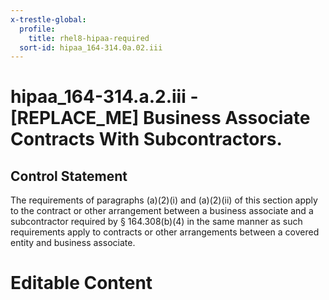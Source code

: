 ```yaml
---
x-trestle-global:
  profile:
    title: rhel8-hipaa-required
  sort-id: hipaa_164-314.0a.02.iii
---
```


# hipaa_164-314.a.2.iii - \[REPLACE_ME\] Business Associate Contracts With Subcontractors.

## Control Statement

The requirements of paragraphs (a)(2)(i) and (a)(2)(ii) of this section apply to the contract or other
arrangement between a business associate and a subcontractor required by § 164.308(b)(4) in the same manner
as such requirements apply to contracts or other arrangements between a covered entity and business
associate.

# Editable Content

<!-- Make additions and edits below -->
<!-- The above represents the contents of the control as received by the profile, prior to additions. -->
<!-- If the profile makes additions to the control, they will appear below. -->
<!-- The above markdown may not be edited but you may edit the content below, and/or introduce new additions to be made by the profile. -->
<!-- If there is a yaml header at the top, parameter values may be edited. Use --set-parameters to incorporate the changes during assembly. -->
<!-- The content here will then replace what is in the profile for this control, after running profile-assemble. -->
<!-- The current profile has no added parts for this control, but you may add new ones here. -->
<!-- Each addition must have a heading either of the form ## Control my_addition_name -->
<!-- or ## Part a. (where the a. refers to one of the control statement labels.) -->
<!-- "## Control" parts are new parts added after the statement part. -->
<!-- "## Part" parts are new parts added into the top-level statement part with that label. -->
<!-- Subparts may be added with nested hash levels of the form ### My Subpart Name -->
<!-- underneath the parent ## Control or ## Part being added -->
<!-- See https://oscal-compass.github.io/compliance-trestle/tutorials/ssp_profile_catalog_authoring/ssp_profile_catalog_authoring for guidance. -->
